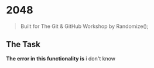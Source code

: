 # 2048
> Built for The Git & GitHub Workshop by Randomize();

## The Task
**The error in this functionality is** i don't know

